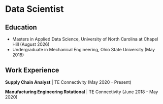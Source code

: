 # Data Scientist

## Education

* Masters in Applied Data Science, University of North Carolina at Chapel Hill (August 2026)
* Undergraduate in Mechanical Engineering, Ohio State University (May 2018)


## Work Experience

**Supply Chain Analyst** | TE Connectivity (May 2020 - Present)

**Manufacturing Engineering Rotational** | TE Connectivity (June 2018 - May 2020)
